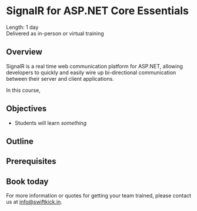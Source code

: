 # SignalR for ASP.NET Core Essentials

Length: 1 day  
Delivered as in-person or virtual training

## Overview
SignalR is a real time web communication platform for ASP.NET, allowing developers to quickly and easily wire up bi-directional communication between their server and client applications.

In this course, 

## Objectives
 * Students will learn *something*
 
## Outline

## Prerequisites 

## Book today
For more information or quotes for getting your team trained, please contact us at info@swiftkick.in.
